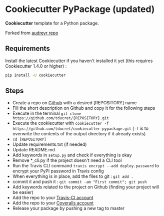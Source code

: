 # Cookiecutter PyPackage (updated)

**Cookiecutter** template for a Python package.

Forked from [audreyr repo](https://github.com/audreyr/cookiecutter-pypackage/)

## Requirements

Install the latest Cookiecutter if you haven't installed it yet (this requires
Cookiecutter 1.4.0 or higher) :

```bash
pip install -U cookiecutter
```

## Steps

- Create a repo on [Github](https://github.com/new) with a desired [REPOSITORY] name
- Fill the short description on Github and copy it for the following steps
- Execute in the terminal `git clone https://github.com/tducret/[REPOSITORY].git`
- Execute the cookiecutter with `cookiecutter -f https://github.com/tducret/cookiecutter-pypackage.git` (`-f` is to overwrite the contents of the output directory if it already exists)
- `cd [REPOSITORY]`
- Update requirements.txt (if needed)
- Update README.md
- Add keywords in `setup.py` and check if everything is okay
- Remove *_cli.py if the project doesn't need a CLI tool
- Run the Travis CLI command `travis encrypt --add deploy.password` to encrypt your PyPI password in Travis config
- When everything is in place, add the files to git : `git add .`
- commit it and push it : `git commit -am "First commit"; git push`
- Add keywords related to the project on Github (finding your project will be easier)
- Add the repo to your [Travis-CI account](https://travis-ci.org/profile/tducret)
- Add the repo to your [Coveralls account](https://coveralls.io/repos/new)
- Release your package by pushing a new tag to master
